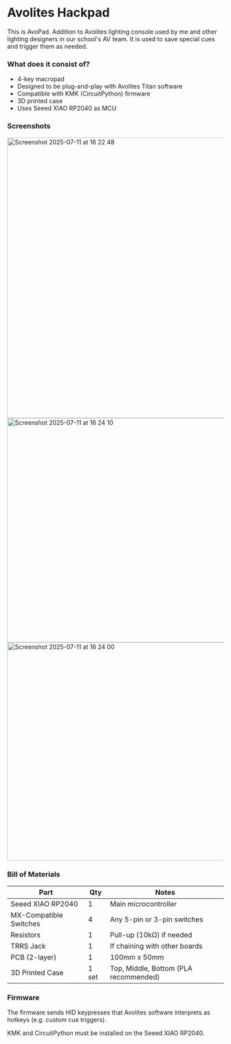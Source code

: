 # Avolites Hackpad

This is AvoPad. Addition to Avolites lighting console used by me and other lighting designers in our school's AV team. It is used to save special cues and trigger them as needed.

### What does it consist of?

- 4-key macropad
- Designed to be plug-and-play with Avolites Titan software
- Compatible with KMK (CircuitPython) firmware
- 3D printed case
- Uses Seeed XIAO RP2040 as MCU

### Screenshots

<img width="883" height="653" alt="Screenshot 2025-07-11 at 16 22 48" src="https://![Uploading Screenshot 2025-07-11 at 16.23.43.png…]()
github.com/user-attachments/assets/9d2dbd34-54ea-4886-96da-e15d5ccb349e" />
<img width="510" height="522" alt="Screenshot 2025-07-11 at 16 24 10" src="https://github.com/user-attachments/assets/b6d98d96-1e65-4e9e-8c4c-1717d045b5da" />
<img width="762" height="508" alt="Screenshot 2025-07-11 at 16 24 00" src="https://github.com/user-attachments/assets/72f31261-8990-4e34-92bf-e0ca650b2408" />

### Bill of Materials

| Part                   | Qty   | Notes                                 |
| ---------------------- | ----- | ------------------------------------- |
| Seeed XIAO RP2040      | 1     | Main microcontroller                  |
| MX-Compatible Switches | 4     | Any 5-pin or 3-pin switches           |
| Resistors              | 1     | Pull-up (10kΩ) if needed              |
| TRRS Jack              | 1     | If chaining with other boards         |
| PCB (2-layer)          | 1     | 100mm x 50mm                          |
| 3D Printed Case        | 1 set | Top, Middle, Bottom (PLA recommended) |

### Firmware

The firmware sends HID keypresses that Avolites software interprets as hotkeys (e.g. custom cue triggers).

KMK and CircuitPython must be installed on the Seeed XIAO RP2040.
